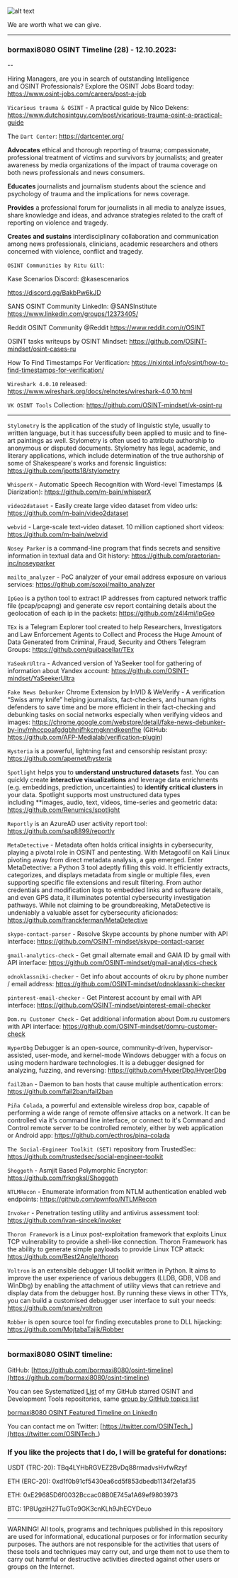![alt text](img/28.jpg)


We are worth what we can give.

----
### bormaxi8080 OSINT Timeline (28) - 12.10.2023:

--

Hiring Managers, are you in search of outstanding Intelligence and OSINT Professionals? Explore the OSINT Jobs Board today: https://www.osint-jobs.com/careers/post-a-job

```Vicarious trauma & OSINT``` - A practical guide by Nico Dekens: https://www.dutchosintguy.com/post/vicarious-trauma-osint-a-practical-guide

The ```Dart Center```: https://dartcenter.org/

**Advocates** ethical and thorough reporting of trauma; compassionate, professional treatment of victims and survivors by journalists; and greater awareness by media organizations of the impact of trauma coverage on both news professionals and news consumers.  

**Educates** journalists and journalism students about the science and psychology of trauma and the implications for news coverage.

**Provides** a professional forum for journalists in all media to analyze issues, share knowledge and ideas, and advance strategies related to the craft of reporting on violence and tragedy. 

**Creates** **and sustains** interdisciplinary collaboration and communication among news professionals, clinicians, academic researchers and others concerned with violence, conflict and tragedy.

```OSINT Communities by Ritu Gill```:

Kase Scenarios Discord: @kasescenarios  

https://discord.gg/BakbPw6kJD

SANS OSINT Community LinkedIn: @SANSInstitute https://www.linkedin.com/groups/12373405/

Reddit OSINT Community @Reddit https://www.reddit.com/r/OSINT

OSINT tasks writeups by OSINT Mindset: https://github.com/OSINT-mindset/osint-cases-ru

How To Find Timestamps For Verification: https://nixintel.info/osint/how-to-find-timestamps-for-verification/

```Wireshark 4.0.10``` released: https://www.wireshark.org/docs/relnotes/wireshark-4.0.10.html

```VK OSINT Tools``` Collection: https://github.com/OSINT-mindset/vk-osint-ru

----

```Stylometry``` is the application of the study of linguistic style, usually to written language, but it has successfully been applied to music and to fine-art paintings as well. Stylometry is often used to attribute authorship to anonymous or disputed documents. Stylometry has legal, academic, and literary applications, which include determination of the true authorship of some of Shakespeare's works and forensic linguistics: https://github.com/jpotts18/stylometry

```WhisperX``` - Automatic Speech Recognition with Word-level Timestamps (& Diarization): https://github.com/m-bain/whisperX

```video2dataset``` - Easily create large video dataset from video urls: https://github.com/m-bain/video2dataset

```webvid``` - Large-scale text-video dataset. 10 million captioned short videos: https://github.com/m-bain/webvid

```Nosey Parker``` is a command-line program that finds secrets and sensitive information in textual data and Git history: https://github.com/praetorian-inc/noseyparker

```mailto_analyzer``` - PoC analyzer of your email address exposure on various services: https://github.com/soxoj/mailto_analyzer

```IpGeo``` is a python tool to extract IP addresses from captured network traffic file (pcap/pcapng) and generate csv report containing details about the geolocation of each ip in the packets: https://github.com/z4l4mi/IpGeo

```TEx``` is a Telegram Explorer tool created to help Researchers, Investigators and Law Enforcement Agents to Collect and Process the Huge Amount of Data Generated from Criminal, Fraud, Security and Others Telegram Groups: https://github.com/guibacellar/TEx

```YaSeekrUltra``` - Advanced version of YaSeeker tool for gathering of information about Yandex account: https://github.com/OSINT-mindset/YaSeekerUltra

```Fake News Debunker``` Chrome Extension by InVID & WeVerify - A verification “Swiss army knife” helping journalists, fact-checkers, and human rights defenders to save time and be more efficient in their fact-checking and debunking tasks on social networks especially when verifying videos and images: https://chrome.google.com/webstore/detail/fake-news-debunker-by-inv/mhccpoafgdgbhnjfhkcmgknndkeenfhe (GitHub: https://github.com/AFP-Medialab/verification-plugin)

```Hysteria``` is a powerful, lightning fast and censorship resistant proxy: https://github.com/apernet/hysteria

```Spotlight``` helps you to **understand unstructured datasets** fast. You can quickly create **interactive visualizations** and leverage data enrichments (e.g. embeddings, prediction, uncertainties) to **identify critical clusters** in your data. Spotlight supports most unstructured data types including **images, audio, text, videos, time-series and geometric data: https://github.com/Renumics/spotlight

```Reportly``` is an AzureAD user activity report tool: https://github.com/sap8899/reportly

```MetaDetective``` - Metadata often holds critical insights in cybersecurity, playing a pivotal role in OSINT and pentesting. With Metagoofil on Kali Linux pivoting away from direct metadata analysis, a gap emerged. Enter MetaDetective: a Python 3 tool adeptly filling this void. It efficiently extracts, categorizes, and displays metadata from single or multiple files, even supporting specific file extensions and result filtering. From author credentials and modification logs to embedded links and software details, and even GPS data, it illuminates potential cybersecurity investigation pathways. While not claiming to be groundbreaking, MetaDetective is undeniably a valuable asset for cybersecurity aficionados: https://github.com/franckferman/MetaDetective

```skype-contact-parser``` - Resolve Skype accounts by phone number with API interface: https://github.com/OSINT-mindset/skype-contact-parser

```gmail-analytics-check``` - Get gmail alternate email and GAIA ID by gmail with API interface: https://github.com/OSINT-mindset/gmail-analytics-check

```odnoklassniki-checker``` - Get info about accounts of ok.ru by phone number / email address: https://github.com/OSINT-mindset/odnoklassniki-checker

```pinterest-email-checker``` - Get Pinterest account by email with API interface: https://github.com/OSINT-mindset/pinterest-email-checker

```Dom.ru Customer Check``` - Get additional information about Dom.ru customers with API interface: https://github.com/OSINT-mindset/domru-customer-check

```HyperDbg``` Debugger is an open-source, community-driven, hypervisor-assisted, user-mode, and kernel-mode Windows debugger with a focus on using modern hardware technologies. It is a debugger designed for analyzing, fuzzing, and reversing: https://github.com/HyperDbg/HyperDbg

```fail2ban``` - Daemon to ban hosts that cause multiple authentication errors: https://github.com/fail2ban/fail2ban

```Piña Colada```, a powerful and extensible wireless drop box, capable of performing a wide range of remote offensive attacks on a network. It can be controlled via it's command line interface, or connect to it's Command and Control remote server to be controlled remotely, either by web application or Android app: https://github.com/ecthros/pina-colada

```The Social-Engineer Toolkit (SET)``` repository from TrustedSec: https://github.com/trustedsec/social-engineer-toolkit

```Shoggoth``` - Asmjit Based Polymorphic Encryptor: https://github.com/frkngksl/Shoggoth

```NTLMRecon``` - Enumerate information from NTLM authentication enabled web endpoints: https://github.com/pwnfoo/NTLMRecon

```Invoker``` - Penetration testing utility and antivirus assessment tool: https://github.com/ivan-sincek/invoker

```Thoron Framework``` is a Linux post-exploitation framework that exploits Linux TCP vulnerability to provide a shell-like connection. Thoron Framework has the ability to generate simple payloads to provide Linux TCP attack: https://github.com/Best2Angle/thoron

```Voltron``` is an extensible debugger UI toolkit written in Python. It aims to improve the user experience of various debuggers (LLDB, GDB, VDB and WinDbg) by enabling the attachment of utility views that can retrieve and display data from the debugger host. By running these views in other TTYs, you can build a customised debugger user interface to suit your needs: https://github.com/snare/voltron

```Robber``` is open source tool for finding executables prone to DLL hijacking: https://github.com/MojtabaTajik/Robber

----
### bormaxi8080 OSINT timeline:

GitHub: [https://github.com/bormaxi8080/osint-timeline](https://github.com/bormaxi8080/osint-timeline)

You can see Systematized [List](https://github.com/bormaxi8080/github-starred-repos-builder/blob/main/starred_repos.md) of my GitHub starred OSINT and Development Tools repositories, same [group by GitHub topics list](https://github.com/bormaxi8080/starred)

[bormaxi8080 OSINT Featured Timeline on LinkedIn](https://www.linkedin.com/in/osintech/details/featured/)

You can contact me on Twitter: [https://twitter.com/OSINTech_](https://twitter.com/OSINTech_)
### If you like the projects that I do, I will be grateful for donations:

USDT (TRC-20): TBq4LYHbRGVEZ2BvDq88rmadvsHvfwRzyf

ETH (ERC-20): 0xd1f0b91cf5430ea6cd5f853dbedb1134f2e1af35

ETH: 0xE29685D6f0032Bccac08B0E745a1A69ef9803973

BTC: 1P8UgziH27TuGTo9GK3cnKLh9JhECYDeuo

----

WARNING! All tools, programs and techniques published in this repository are used for informational, educational purposes or for information security purposes. The authors are not responsible for the activities that users of these tools and techniques may carry out, and urge them not to use them to carry out harmful or destructive activities directed against other users or groups on the Internet.